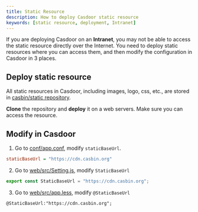 ```yaml
---
title: Static Resource
description: How to deploy Casdoor static resource
keywords: [static resource, deployment, Intranet]
---
```


If you are deploying Casdoor on an **Intranet**, you may not be able to access the static resource directly over the
Internet. You need to deploy static resources where you can access them, and then modify the configuration in Casdoor in
3 places.

## Deploy static resource
All static resources in Casdoor, including images, logo, css, etc., are stored in [casbin/static repository](https://github.com/casbin/static).

**Clone** the repository and **deploy** it on a web servers. Make sure you can access the resource.

## Modify in Casdoor

1. Go to [conf/app.conf](https://github.com/casdoor/casdoor/blob/c92d34e27c707287545519202463632fb4deacc9/conf/app.conf#L19), modify `staticBaseUrl`.
```ini
staticBaseUrl = "https://cdn.casbin.org"
```
2. Go to [web/src/Setting.js](https://github.com/casdoor/casdoor/blob/ca1324757259c2a15aea60572adba50446e0cdbe/web/src/Setting.js#L29), modify `StaticBaseUrl`
```javascript
export const StaticBaseUrl = "https://cdn.casbin.org";
```
3. Go to [web/src/app.less](https://github.com/casdoor/casdoor/blob/c92d34e27c707287545519202463632fb4deacc9/web/src/App.less#L3), modify `@StaticBaseUrl`
```less
@StaticBaseUrl:"https://cdn.casbin.org";
```